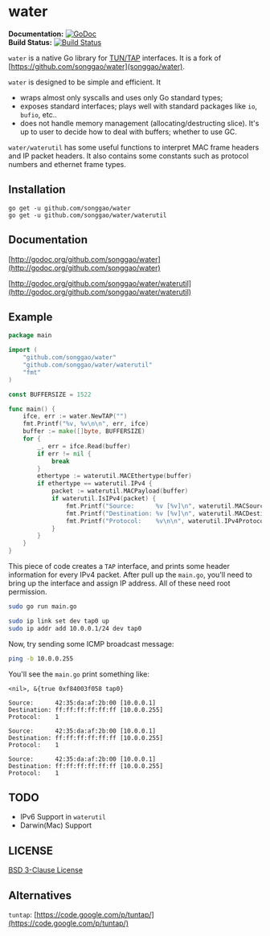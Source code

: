 # water
**Documentation:** [![GoDoc](https://godoc.org/github.com/hsheth2/water/github?status.svg)](https://godoc.org/github.com/hsheth2/water)  
**Build Status:** [![Build Status](https://travis-ci.org/hsheth2/water.svg)](https://travis-ci.org/hsheth2/water)

`water` is a native Go library for [TUN/TAP](http://en.wikipedia.org/wiki/TUN/TAP) interfaces.
It is a fork of [https://github.com/songgao/water](songgao/water). 

`water` is designed to be simple and efficient. It

* wraps almost only syscalls and uses only Go standard types;
* exposes standard interfaces; plays well with standard packages like `io`, `bufio`, etc..
* does not handle memory management (allocating/destructing slice). It's up to user to decide how to deal with buffers; whether to use GC.

`water/waterutil` has some useful functions to interpret MAC frame headers and IP packet headers. It also contains some constants such as protocol numbers and ethernet frame types.

## Installation
```
go get -u github.com/songgao/water
go get -u github.com/songgao/water/waterutil
```

## Documentation
[http://godoc.org/github.com/songgao/water](http://godoc.org/github.com/songgao/water)

[http://godoc.org/github.com/songgao/water/waterutil](http://godoc.org/github.com/songgao/water/waterutil)

## Example

```go
package main

import (
	"github.com/songgao/water"
	"github.com/songgao/water/waterutil"
	"fmt"
)

const BUFFERSIZE = 1522

func main() {
	ifce, err := water.NewTAP("")
	fmt.Printf("%v, %v\n\n", err, ifce)
	buffer := make([]byte, BUFFERSIZE)
	for {
		_, err = ifce.Read(buffer)
		if err != nil {
			break
		}
		ethertype := waterutil.MACEthertype(buffer)
		if ethertype == waterutil.IPv4 {
			packet := waterutil.MACPayload(buffer)
			if waterutil.IsIPv4(packet) {
				fmt.Printf("Source:      %v [%v]\n", waterutil.MACSource(buffer), waterutil.IPv4Source(packet))
				fmt.Printf("Destination: %v [%v]\n", waterutil.MACDestination(buffer), waterutil.IPv4Destination(packet))
				fmt.Printf("Protocol:    %v\n\n", waterutil.IPv4Protocol(packet))
			}
		}
	}
}
```

This piece of code creates a `TAP` interface, and prints some header information for every IPv4 packet. After pull up the `main.go`, you'll need to bring up the interface and assign IP address. All of these need root permission.

```bash
sudo go run main.go
```

```bash
sudo ip link set dev tap0 up
sudo ip addr add 10.0.0.1/24 dev tap0
```

Now, try sending some ICMP broadcast message:
```bash
ping -b 10.0.0.255
```

You'll see the `main.go` print something like:
```
<nil>, &{true 0xf84003f058 tap0}

Source:      42:35:da:af:2b:00 [10.0.0.1]
Destination: ff:ff:ff:ff:ff:ff [10.0.0.255]
Protocol:    1

Source:      42:35:da:af:2b:00 [10.0.0.1]
Destination: ff:ff:ff:ff:ff:ff [10.0.0.255]
Protocol:    1

Source:      42:35:da:af:2b:00 [10.0.0.1]
Destination: ff:ff:ff:ff:ff:ff [10.0.0.255]
Protocol:    1
```

## TODO
* IPv6 Support in `waterutil`
* Darwin(Mac) Support

## LICENSE
[BSD 3-Clause License](http://opensource.org/licenses/BSD-3-Clause)

## Alternatives
`tuntap`: [https://code.google.com/p/tuntap/](https://code.google.com/p/tuntap/)
